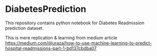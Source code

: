# DiabetesPrediction

This repository contains python notebook for Diabetes Readmission prediction dataset.

This is mere replication & learning from medium article
    https://medium.com/@uraza/how-to-use-machine-learning-to-predict-hospital-readmissions-part-1-bd137cbdba07
